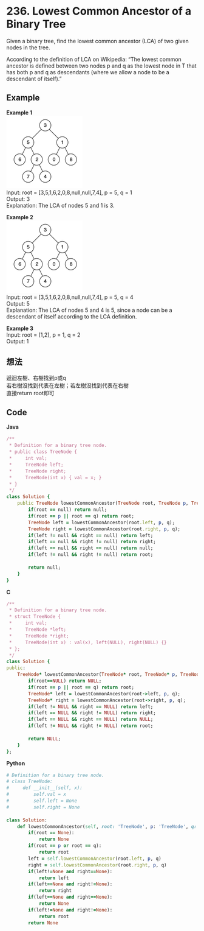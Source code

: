 # 236. Lowest Common Ancestor of a Binary Tree
Given a binary tree, find the lowest common ancestor (LCA) of two given nodes in the tree.  

According to the definition of LCA on Wikipedia: “The lowest common ancestor is defined between two nodes p and q as the lowest node in T that has both p and q as descendants (where we allow a node to be a descendant of itself).”  

## Example
**Example 1**  
![Image](https://github.com/Adalyne/Leetcode/blob/ab2f1b6a8d7b105b76b4809a63c9dc84a246c7bf/Binary%20Tree%20General/Image/binarytree.png)  
Input: root = [3,5,1,6,2,0,8,null,null,7,4], p = 5, q = 1  
Output: 3  
Explanation: The LCA of nodes 5 and 1 is 3.  

**Example 2**  
![Image](https://github.com/Adalyne/Leetcode/blob/ab2f1b6a8d7b105b76b4809a63c9dc84a246c7bf/Binary%20Tree%20General/Image/binarytree.png)  
Input: root = [3,5,1,6,2,0,8,null,null,7,4], p = 5, q = 4  
Output: 5  
Explanation: The LCA of nodes 5 and 4 is 5, since a node can be a descendant of itself according to the LCA definition.  

**Example 3**  
Input: root = [1,2], p = 1, q = 2  
Output: 1  

## 想法
遞迴左樹、右樹找到p或q  
若右樹沒找到代表在左樹；若左樹沒找到代表在右樹  
直接return root即可  

## Code
**Java**  
```ruby
/**
 * Definition for a binary tree node.
 * public class TreeNode {
 *     int val;
 *     TreeNode left;
 *     TreeNode right;
 *     TreeNode(int x) { val = x; }
 * }
 */
class Solution {
    public TreeNode lowestCommonAncestor(TreeNode root, TreeNode p, TreeNode q) {
        if(root == null) return null;
        if(root == p || root == q) return root;
        TreeNode left = lowestCommonAncestor(root.left, p, q);
        TreeNode right = lowestCommonAncestor(root.right, p, q);
        if(left != null && right == null) return left;
        if(left == null && right != null) return right;
        if(left == null && right == null) return null;
        if(left != null && right != null) return root;

        return null;
    }
}
```
**C**   
```ruby
/**
 * Definition for a binary tree node.
 * struct TreeNode {
 *     int val;
 *     TreeNode *left;
 *     TreeNode *right;
 *     TreeNode(int x) : val(x), left(NULL), right(NULL) {}
 * };
 */
class Solution {
public:
    TreeNode* lowestCommonAncestor(TreeNode* root, TreeNode* p, TreeNode* q) {
        if(root==NULL) return NULL;
        if(root == p || root == q) return root;
        TreeNode* left = lowestCommonAncestor(root->left, p, q);
        TreeNode* right = lowestCommonAncestor(root->right, p, q);
        if(left != NULL && right == NULL) return left;
        if(left == NULL && right != NULL) return right;
        if(left == NULL && right == NULL) return NULL;
        if(left != NULL && right != NULL) return root;

        return NULL;
    }
};
```
**Python**
```ruby
# Definition for a binary tree node.
# class TreeNode:
#     def __init__(self, x):
#         self.val = x
#         self.left = None
#         self.right = None

class Solution:
    def lowestCommonAncestor(self, root: 'TreeNode', p: 'TreeNode', q: 'TreeNode') -> 'TreeNode':
        if(root == None):
            return None
        if(root == p or root == q):
            return root
        left = self.lowestCommonAncestor(root.left, p, q)
        right = self.lowestCommonAncestor(root.right, p, q)
        if(left!=None and right==None):
            return left
        if(left==None and right!=None):
            return right
        if(left==None and right==None):
            return None
        if(left!=None and right!=None):
            return root
        return None
```
